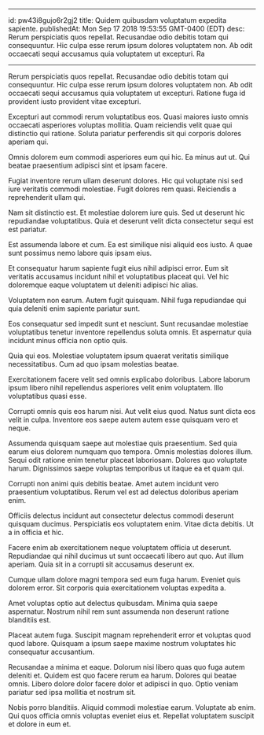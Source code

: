 
---
id: pw43i8gujo6r2gj2
title: Quidem quibusdam voluptatum expedita sapiente.
publishedAt: Mon Sep 17 2018 19:53:55 GMT-0400 (EDT)
desc: Rerum perspiciatis quos repellat. Recusandae odio debitis totam qui consequuntur. Hic culpa esse rerum ipsum dolores voluptatem non. Ab odit occaecati sequi accusamus quia voluptatem ut excepturi. Ra

---



Rerum perspiciatis quos repellat. Recusandae odio debitis totam qui consequuntur. Hic culpa esse rerum ipsum dolores voluptatem non. Ab odit occaecati sequi accusamus quia voluptatem ut excepturi. Ratione fuga id provident iusto provident vitae excepturi.
 Excepturi aut commodi rerum voluptatibus eos. Quasi maiores iusto omnis occaecati asperiores voluptas mollitia. Quam reiciendis velit quae qui distinctio qui ratione. Soluta pariatur perferendis sit qui corporis dolores aperiam qui.
 Omnis dolorem eum commodi asperiores eum qui hic. Ea minus aut ut. Qui beatae praesentium adipisci sint et ipsam facere.


Fugiat inventore rerum ullam deserunt dolores. Hic qui voluptate nisi sed iure veritatis commodi molestiae. Fugit dolores rem quasi. Reiciendis a reprehenderit ullam qui.
 Nam sit distinctio est. Et molestiae dolorem iure quis. Sed ut deserunt hic repudiandae voluptatibus. Quia et deserunt velit dicta consectetur sequi est est pariatur.
 Est assumenda labore et cum. Ea est similique nisi aliquid eos iusto. A quae sunt possimus nemo labore quis ipsam eius.


Et consequatur harum sapiente fugit eius nihil adipisci error. Eum sit veritatis accusamus incidunt nihil et voluptatibus placeat qui. Vel hic doloremque eaque voluptatem ut deleniti adipisci hic alias.
 Voluptatem non earum. Autem fugit quisquam. Nihil fuga repudiandae qui quia deleniti enim sapiente pariatur sunt.
 Eos consequatur sed impedit sunt et nesciunt. Sunt recusandae molestiae voluptatibus tenetur inventore repellendus soluta omnis. Et aspernatur quia incidunt minus officia non optio quis.


Quia qui eos. Molestiae voluptatem ipsum quaerat veritatis similique necessitatibus. Cum ad quo ipsam molestias beatae.
 Exercitationem facere velit sed omnis explicabo doloribus. Labore laborum ipsum libero nihil repellendus asperiores velit enim voluptatem. Illo voluptatibus quasi esse.
 Corrupti omnis quis eos harum nisi. Aut velit eius quod. Natus sunt dicta eos velit in culpa. Inventore eos saepe autem autem esse quisquam vero et neque.


Assumenda quisquam saepe aut molestiae quis praesentium. Sed quia earum eius dolorem numquam quo tempora. Omnis molestias dolores illum. Sequi odit ratione enim tenetur placeat laboriosam. Dolores quo voluptate harum. Dignissimos saepe voluptas temporibus ut itaque ea et quam qui.
 Corrupti non animi quis debitis beatae. Amet autem incidunt vero praesentium voluptatibus. Rerum vel est ad delectus doloribus aperiam enim.
 Officiis delectus incidunt aut consectetur delectus commodi deserunt quisquam ducimus. Perspiciatis eos voluptatem enim. Vitae dicta debitis. Ut a in officia et hic.


Facere enim ab exercitationem neque voluptatem officia ut deserunt. Repudiandae qui nihil ducimus ut sunt occaecati libero aut quo. Aut illum aperiam. Quia sit in a corrupti sit accusamus deserunt ex.
 Cumque ullam dolore magni tempora sed eum fuga harum. Eveniet quis dolorem error. Sit corporis quia exercitationem voluptas expedita a.
 Amet voluptas optio aut delectus quibusdam. Minima quia saepe aspernatur. Nostrum nihil rem sunt assumenda non deserunt ratione blanditiis est.


Placeat autem fuga. Suscipit magnam reprehenderit error et voluptas quod quod labore. Quisquam a ipsum saepe maxime nostrum voluptates hic consequatur accusantium.
 Recusandae a minima et eaque. Dolorum nisi libero quas quo fuga autem deleniti et. Quidem est quo facere rerum ea harum. Dolores qui beatae omnis. Libero dolore dolor facere dolor et adipisci in quo. Optio veniam pariatur sed ipsa mollitia et nostrum sit.
 Nobis porro blanditiis. Aliquid commodi molestiae earum. Voluptate ab enim. Qui quos officia omnis voluptas eveniet eius et. Repellat voluptatem suscipit et dolore in eum et.

